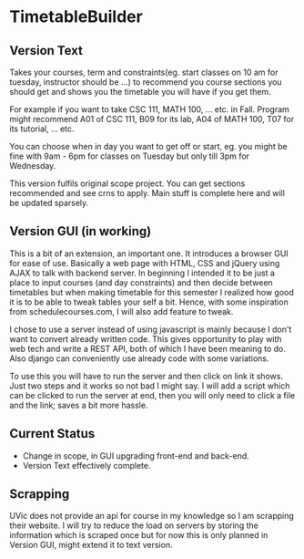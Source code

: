 # TimetableBuilder

## Version Text

Takes your courses, term and constraints(eg. start classes on 10 am for tuesday, instructor should be ...) to recommend you course sections you should get and shows you the timetable you will have if you get them.

For example if you want to take CSC 111, MATH 100, ... etc. in Fall. Program might recommend A01 of CSC 111, B09 for its lab, A04 of MATH 100, T07 for its tutorial, ... etc.

You can choose when in day you want to get off or start, eg. you might be fine with 9am - 6pm for classes on Tuesday but only till 3pm for Wednesday.

This version fulfils original scope project. You can get sections recommended and see crns to apply. Main stuff is complete here and will be updated sparsely.

## Version GUI (in working)

This is a bit of an extension, an important one. It introduces a browser GUI for ease of use. Basically a web page with HTML, CSS and jQuery using AJAX to talk with backend server. In beginning I intended it to be just a place to input courses (and day constraints) and then decide between timetables but when making timetable for this semester I realized how good it is to be able to tweak tables your self a bit. Hence, with some inspiration from schedulecourses.com, I will also add feature to tweak.

I chose to use a server instead of using javascript is mainly because I don't want to convert already written code. This gives opportunity to play with web tech and write a REST API, both of which I have been meaning to do. Also django can conveniently use already code with some variations.

To use this you will have to run the server and then click on link it shows. Just two steps and it works so not bad I might say. I will add a script which can be clicked to run the server at end, then you will only need to click a file and the link; saves a bit more hassle.

## Current Status

- Change in scope, in GUI upgrading front-end and back-end.
- Version Text effectively complete.

## Scrapping

UVic does not provide an api for course in my knowledge so I am scrapping their website. I will try to reduce the load on servers by storing the information which is scraped once but for now this is only planned in Version GUI, might extend it to text version.
